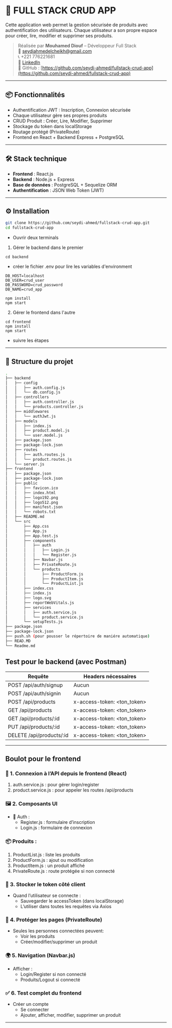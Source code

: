 # 🚀 FULL STACK CRUD APP

Cette application web permet la gestion sécurisée de produits avec authentification des utilisateurs. Chaque utilisateur a son propre espace pour créer, lire, modifier et supprimer ses produits.

> Réalisée par **Mouhamed Diouf** – Développeur Full Stack  
> 📧 seydiahmedelcheikh@gmail.com  
> 📞 +221 776221681  
> 🔗 [LinkedIn](https://www.linkedin.com/in/mouhamed-diouf-435207174)  
> 🧠 GitHub : [https://github.com/seydi-ahmed/fullstack-crud-app](https://github.com/seydi-ahmed/fullstack-crud-app)

---

## 📦 Fonctionnalités

- Authentification JWT : Inscription, Connexion sécurisée
- Chaque utilisateur gère ses propres produits
- CRUD Produit : Créer, Lire, Modifier, Supprimer
- Stockage du token dans localStorage
- Routage protégé (PrivateRoute)
- Frontend en React + Backend Express + PostgreSQL

---

## 🛠️ Stack technique

- **Frontend** : React.js
- **Backend** : Node.js + Express
- **Base de données** : PostgreSQL + Sequelize ORM
- **Authentification** : JSON Web Token (JWT)

---

## ⚙️ Installation

```bash
git clone https://github.com/seydi-ahmed/fullstack-crud-app.git
cd fullstack-crud-app
```

- Ouvrir deux terminals

1) Gérer le backend dans le premier


```
cd backend
```
- créer le fichier .env pour lire les variables d'environment
```
DB_HOST=localhost
DB_USER=crud_user
DB_PASSWORD=crud_password
DB_NAME=crud_app
```

```
npm install
npm start
```

2) Gérer le frontend dans l'autre
```
cd frontend
npm install
npm start
```

- suivre les étapes


---

## 📂 Structure du projet

```bash
.
├── backend
│   ├── config
│   │   ├── auth.config.js
│   │   └── db.config.js
│   ├── controllers
│   │   ├── auth.controller.js
│   │   └── products.controller.js
│   ├── middlewares
│   │   └── authJwt.js
│   ├── models
│   │   ├── index.js
│   │   ├── product.model.js
│   │   └── user.model.js
│   ├── package.json
│   ├── package-lock.json
│   ├── routes
│   │   ├── auth.routes.js
│   │   └── product.routes.js
│   └── server.js
├── frontend
│   ├── package.json
│   ├── package-lock.json
│   ├── public
│   │   ├── favicon.ico
│   │   ├── index.html
│   │   ├── logo192.png
│   │   ├── logo512.png
│   │   ├── manifest.json
│   │   └── robots.txt
│   ├── README.md
│   └── src
│       ├── App.css
│       ├── App.js
│       ├── App.test.js
│       ├── components
│       │   ├── auth
│       │   │   ├── Login.js
│       │   │   └── Register.js
│       │   ├── Navbar.js
│       │   ├── PrivateRoute.js
│       │   └── products
│       │       ├── ProductForm.js
│       │       ├── ProductItem.js
│       │       └── ProductList.js
│       ├── index.css
│       ├── index.js
│       ├── logo.svg
│       ├── reportWebVitals.js
│       ├── services
│       │   ├── auth.service.js
│       │   └── product.service.js
│       └── setupTests.js
├── package.json
├── package-lock.json
├── push.sh (pour pousser le répertoire de maniére automatique)
├── READ.MD
└── Readme.md

```

## Test pour le backend (avec Postman)
| Requête                    | Headers nécessaires               |
|----------------------------|-----------------------------------|
| POST /api/auth/signup      | Aucun                            |
| POST /api/auth/signin      | Aucun                            |
| POST /api/products         | x-access-token: \<ton_token\>    |
| GET /api/products          | x-access-token: \<ton_token\>    |
| GET /api/products/:id      | x-access-token: \<ton_token\>    |
| PUT /api/products/:id      | x-access-token: \<ton_token\>    |
| DELETE /api/products/:id   | x-access-token: \<ton_token\>    |


---

## Boulot pour le frontend
### 🧩 1. Connexion à l’API depuis le frontend (React)
1) auth.service.js : pour gérer login/register
2) product.service.js : pour appeler les routes /api/products

### 🖼️ 2. Composants UI
- 🔐 Auth :
    - Register.js : formulaire d’inscription
    - Login.js : formulaire de connexion

### 📦 Produits :
1) ProductList.js : liste les produits
2) ProductForm.js : ajout ou modification
3) ProductItem.js : un produit affiché
4) PrivateRoute.js : route protégée si non connecté

### 🧠 3. Stocker le token côté client
- Quand l’utilisateur se connecte :
    - Sauvegarder le accessToken (dans localStorage)
    - L’utiliser dans toutes les requêtes via Axios

### 🔐 4. Protéger les pages (PrivateRoute)
- Seules les personnes connectées peuvent:
    - Voir les produits
    - Créer/modifier/supprimer un produit

### 🌍 5. Navigation (Navbar.js)
- Afficher :
    - Login/Register si non connecté
    - Produits/Logout si connecté

### ✅ 6. Test complet du frontend
- Créer un compte
    - Se connecter
    - Ajouter, afficher, modifier, supprimer un produit

---